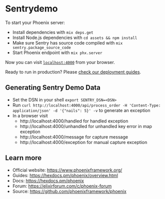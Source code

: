 # Sentrydemo

To start your Phoenix server:

  * Install dependencies with `mix deps.get`
  * Install Node.js dependencies with `cd assets && npm install`
  * Make sure Sentry has source code compiled with `mix sentry.package_source_code`
  * Start Phoenix endpoint with `mix phx.server`

Now you can visit [`localhost:4000`](http://localhost:4000) from your browser.

Ready to run in production? Please [check our deployment guides](https://hexdocs.pm/phoenix/deployment.html).

## Generating Sentry Demo Data

  * Set the DSN in your shell `export SENTRY_DSN=<DSN>`
  * Run `curl http://localhost:4000/api/process_order -H 'Content-Type: application/json' -d '{"nails": 5}' -v` to generate an exception
  * In a browser visit
    * http://localhost:4000/handled for handled exception
    * http://localhost:4000/unhandled for unhandled key error in map exception
    * http://localhost:4000/message for capture message
    * http://localhost:4000/exception for manual capture exception

## Learn more

  * Official website: https://www.phoenixframework.org/
  * Guides: https://hexdocs.pm/phoenix/overview.html
  * Docs: https://hexdocs.pm/phoenix
  * Forum: https://elixirforum.com/c/phoenix-forum
  * Source: https://github.com/phoenixframework/phoenix
